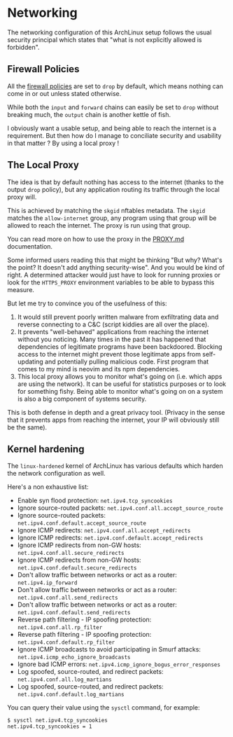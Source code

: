 # Networking

The networking configuration of this ArchLinux setup follows the usual security principal which states that "what is not explicitly allowed is forbidden".

## Firewall Policies

All the [firewall policies](https://github.com/ShellCode33/ArchLinux-Hardened/blob/master/rootfs/etc/nftables.conf) are set to `drop` by default, which means nothing can come in or out unless stated otherwise.

While both the `input` and `forward` chains can easily be set to `drop` without breaking much, the `output` chain is another kettle of fish.

I obviously want a usable setup, and being able to reach the internet is a requirement.
But then how do I manage to conciliate security and usability in that matter ?
By using a local proxy !

## The Local Proxy

The idea is that by default nothing has access to the internet
(thanks to the output `drop` policy),
but any application routing its traffic through the local proxy will.

This is achieved by matching the `skgid` nftables metadata.
The `skgid` matches the `allow-internet` group, any program using that group
will be allowed to reach the internet.
The proxy is run using that group.

You can read more on how to use the proxy in the [PROXY.md](PROXY.md) documentation.

Some informed users reading this that might be thinking "But why? What's the point?
It doesn't add anything security-wise".
And you would be kind of right. A determined attacker would just have to look for
running proxies or look for the `HTTPS_PROXY` environment variables to be able to
bypass this measure.

But let me try to convince you of the usefulness of this:

1. It would still prevent poorly written malware from exfiltrating data and reverse connecting to a C&C (script kiddies are all over the place).
2. It prevents "well-behaved" applications from reaching the internet without you noticing. Many times in the past it has happened that dependencies of legitimate programs have been backdoored. Blocking access to the internet might prevent those legitimate apps from self-updating and potentially pulling malicious code. First program that comes to my mind is neovim and its npm dependencies.
3. This local proxy allows you to monitor what's going on (i.e. which apps are using the network). It can be useful for statistics purposes or to look for something fishy. Being able to monitor what's going on on a system is also a big component of systems security.

This is both defense in depth and a great privacy tool. (Privacy in the sense that it prevents apps from reaching the internet, your IP will obviously still be the same).

## Kernel hardening

The `linux-hardened` kernel of ArchLinux has various defaults which harden the network configuration as well.

Here's a non exhaustive list:

- Enable syn flood protection: `net.ipv4.tcp_syncookies`
- Ignore source-routed packets: `net.ipv4.conf.all.accept_source_route`
- Ignore source-routed packets: `net.ipv4.conf.default.accept_source_route`
- Ignore ICMP redirects: `net.ipv4.conf.all.accept_redirects`
- Ignore ICMP redirects: `net.ipv4.conf.default.accept_redirects`
- Ignore ICMP redirects from non-GW hosts: `net.ipv4.conf.all.secure_redirects`
- Ignore ICMP redirects from non-GW hosts: `net.ipv4.conf.default.secure_redirects`
- Don't allow traffic between networks or act as a router: `net.ipv4.ip_forward`
- Don't allow traffic between networks or act as a router: `net.ipv4.conf.all.send_redirects`
- Don't allow traffic between networks or act as a router: `net.ipv4.conf.default.send_redirects`
- Reverse path filtering - IP spoofing protection: `net.ipv4.conf.all.rp_filter`
- Reverse path filtering - IP spoofing protection: `net.ipv4.conf.default.rp_filter`
- Ignore ICMP broadcasts to avoid participating in Smurf attacks: `net.ipv4.icmp_echo_ignore_broadcasts`
- Ignore bad ICMP errors: `net.ipv4.icmp_ignore_bogus_error_responses`
- Log spoofed, source-routed, and redirect packets: `net.ipv4.conf.all.log_martians`
- Log spoofed, source-routed, and redirect packets: `net.ipv4.conf.default.log_martians`

You can query their value using the `sysctl` command, for example:

```
$ sysctl net.ipv4.tcp_syncookies
net.ipv4.tcp_syncookies = 1
```
